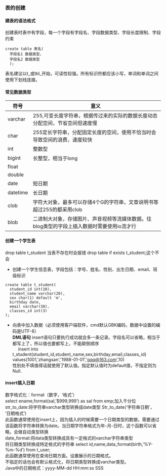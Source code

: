 ### 表的创建
#### 建表的语法格式
创建表时表中有字段，每一个字段有字段名、字段数据类型、字段长度限制、字段约束
```
create table 表名(
  字段名1 数据类型，
  字段名2 数据类型
  );
```
表名建议以t_或tbl_开始，可读性较强。所有标识符都应该小写，单词和单词之间使用下划线连接。
#### 常见数据类型
|符号|意义|
|----|----|
|varchar|255,可变长度字符串，根据传过来的实际的数据长度动态分配空间，节省空间但速度慢|
|char|255定长字符串，分配固定长度的空间，使用不恰当时会导致空间的浪费，速度较快|
|int|整数型|
|bigint|长整型，相当于long|
|float||
|double||
|date|短日期|
|datetime|长日期|
|clob|字符大对象，最多可以存储4个G的字符串，文章说明书等超过255的都采用clob|
|blob|二进制大对象，存储图片、声音视频等流媒体数据。往blog类型的字段上插入数据时需要使用io流才行|
#### 创建一个学生表
drop table t_student 当表不存在时会报错
drop table if exists t_student;这个不会
- 创建一个学生信息表，字段包括：学号、姓名、性别、出生日期、email、班级标识
```
create table t_student(
  student_id int(10),
  student_name varchar(20),
  sex char(1) default 'm',
  birthday date,
  email varchar(30),
  classes_id int(3)
);
```
- 向表中加入数据（必须使用客户端软件，cmd默认GBK编码，数据中设置的编码是UTF-8）  
**DML语句** insert语句只要执行成功就会多一条记录。字段名可以省略，相当于都写上了，所以值也要都写上，不能颠倒顺序  
&emsp; insert into t_student(student_id,student_name,sex,birthday,email,classes_id) values(1001,'zhangsan','1988-01-01','qqq@163.com',10)  
性别处不填值得话就使用了默认值。指定默认值时为default值，不指定则为Null.  
#### insert插入日期
数字格式化：format（数字，‘格式’）  
select ename,format(sal,’$999,999’) as sal from emp;加入千分位  
str_to_date:将字符串varchar类型转换成date类型  Str_to_date(‘字符串日期’， ‘日期格式’)  
此函数通常使用在insert上，因为插入的时候需要一个日期类型的数据，需要通过该函数将字符串转换为date。当日期字符串格式为年-月-日时，这个函数可以省略，会做自动类型转换  
date_format:将data类型转换成具有一定格式的varchar字符串类型  
将日期类型转换成特定格式的字符串	select id,name,data_format(birth,’%Y-%m-%d’) from t_user;  
此函数通常使用在查询日期方面。设置展示的日期格式。  
不指定的话也会有默认格式化，将日期类型转换成varchar类型。  
Java中的日期格式：yyyy-MM-dd  HH:mm:ss SSS  


